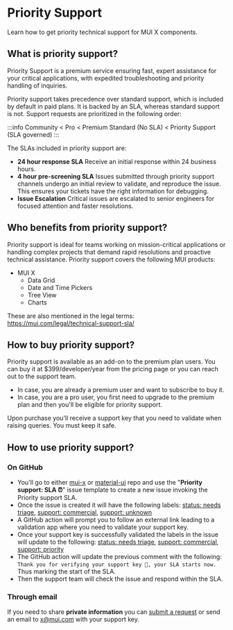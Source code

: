 # Priority Support

<p class="description">Learn how to get priority technical support for MUI X components.</p>

## What is priority support?

Priority Support is a premium service ensuring fast, expert assistance for your critical applications, with expedited troubleshooting and priority handling of inquiries.

Priority support takes precedence over standard support, which is included by default in paid plans. It is backed by an SLA, whereas standard support is not. Support requests are prioritized in the following order:

:::info
Community < Pro < Premium Standard (No SLA) < Priority Support (SLA governed)
:::

The SLAs included in priority support are:

- **24 hour response SLA**
  Receive an initial response within 24 business hours.
- **4 hour pre-screening SLA**
  Issues submitted through priority support channels undergo an initial review to validate, and reproduce the issue. This ensures your tickets have the right information for debugging.
- **Issue Escalation**
  Critical issues are escalated to senior engineers for focused attention and faster resolutions.

## Who benefits from priority support?

Priority support is ideal for teams working on mission-critical applications or handling complex projects that demand rapid resolutions and proactive technical assistance. Priority support covers the following MUI products:

- MUI X
  - Data Grid
  - Date and Time Pickers
  - Tree View
  - Charts

These are also mentioned in the legal terms: https://mui.com/legal/technical-support-sla/

## How to buy priority support?

Priority support is available as an add-on to the premium plan users. You can buy it at $399/developer/year from the pricing page or you can reach out to the support team.

- In case, you are already a premium user and want to subscribe to buy it.
- In case, you are a pro user, you first need to upgrade to the premium plan and then you'll be eligible for priority support.

Upon purchase you'll receive a support key that you need to validate when raising queries. You must keep it safe.

## How to use priority support?

### On GitHub

- You'll go to either [mui-x](https://github.com/mui/mui-x) or [material-ui](https://github.com/mui/material-ui) repo and use the "**Priority support: SLA ⏰**" issue template to create a new issue invoking the Priority support SLA.
- Once the issue is created it will have the following labels: [status: needs triage](https://github.com/mui/mui-x/labels/status%3A%20needs%20triage), [support: commercial](https://github.com/mui/mui-x/labels/support%3A%20commercial), [support: unknown](https://github.com/mui/mui-x/labels/support%3A%20unknown)
- A GitHub action will prompt you to follow an external link leading to a validation app where you need to validate your support key.
- Once your support key is successfully validated the labels in the issue will update to the following: [status: needs triage](https://github.com/mui/mui-x/labels/status%3A%20needs%20triage), [support: commercial](https://github.com/mui/mui-x/labels/support%3A%20commercial), [support: priority](https://github.com/mui/mui-x/labels/support%3A%20priority)
- The GitHub action will update the previous comment with the following: `Thank you for verifying your support key 🔑, your SLA starts now.` Thus marking the start of the SLA.
- Then the support team will check the issue and respond within the SLA.

### Through email

If you need to share **private information** you can [submit a request](https://support.mui.com/hc/en-us/requests/new?tf_360023797420=mui_x) or send an email to [x@mui.com](mailto:x@mui.com) with your support key.
